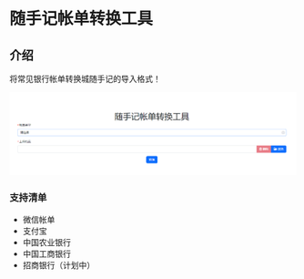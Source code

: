# 随手记帐单转换工具

## 介绍
将常见银行帐单转换城随手记的导入格式！

![image-20230924153829466](docs/images/image-20230924153829466.png)

### 支持清单
- 微信帐单
- 支付宝
- 中国农业银行
- 中国工商银行
- 招商银行（计划中）
